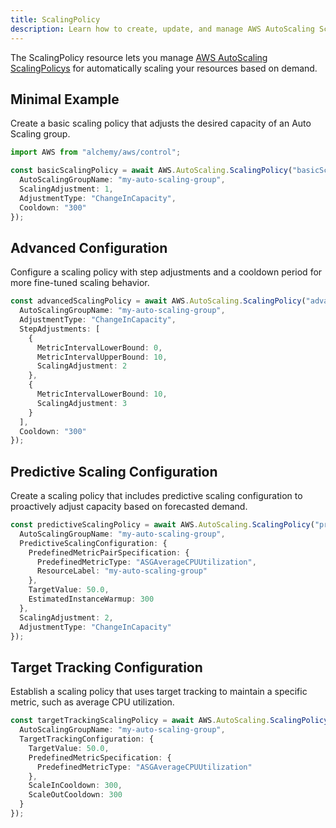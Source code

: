 ```yaml
---
title: ScalingPolicy
description: Learn how to create, update, and manage AWS AutoScaling ScalingPolicys using Alchemy Cloud Control.
---
```



The ScalingPolicy resource lets you manage [AWS AutoScaling ScalingPolicys](https://docs.aws.amazon.com/autoscaling/latest/userguide/) for automatically scaling your resources based on demand.

## Minimal Example

Create a basic scaling policy that adjusts the desired capacity of an Auto Scaling group.

```ts
import AWS from "alchemy/aws/control";

const basicScalingPolicy = await AWS.AutoScaling.ScalingPolicy("basicScalingPolicy", {
  AutoScalingGroupName: "my-auto-scaling-group",
  ScalingAdjustment: 1,
  AdjustmentType: "ChangeInCapacity",
  Cooldown: "300"
});
```

## Advanced Configuration

Configure a scaling policy with step adjustments and a cooldown period for more fine-tuned scaling behavior.

```ts
const advancedScalingPolicy = await AWS.AutoScaling.ScalingPolicy("advancedScalingPolicy", {
  AutoScalingGroupName: "my-auto-scaling-group",
  AdjustmentType: "ChangeInCapacity",
  StepAdjustments: [
    {
      MetricIntervalLowerBound: 0,
      MetricIntervalUpperBound: 10,
      ScalingAdjustment: 2
    },
    {
      MetricIntervalLowerBound: 10,
      ScalingAdjustment: 3
    }
  ],
  Cooldown: "300"
});
```

## Predictive Scaling Configuration

Create a scaling policy that includes predictive scaling configuration to proactively adjust capacity based on forecasted demand.

```ts
const predictiveScalingPolicy = await AWS.AutoScaling.ScalingPolicy("predictiveScalingPolicy", {
  AutoScalingGroupName: "my-auto-scaling-group",
  PredictiveScalingConfiguration: {
    PredefinedMetricPairSpecification: {
      PredefinedMetricType: "ASGAverageCPUUtilization",
      ResourceLabel: "my-auto-scaling-group"
    },
    TargetValue: 50.0,
    EstimatedInstanceWarmup: 300
  },
  ScalingAdjustment: 2,
  AdjustmentType: "ChangeInCapacity"
});
```

## Target Tracking Configuration

Establish a scaling policy that uses target tracking to maintain a specific metric, such as average CPU utilization.

```ts
const targetTrackingScalingPolicy = await AWS.AutoScaling.ScalingPolicy("targetTrackingScalingPolicy", {
  AutoScalingGroupName: "my-auto-scaling-group",
  TargetTrackingConfiguration: {
    TargetValue: 50.0,
    PredefinedMetricSpecification: {
      PredefinedMetricType: "ASGAverageCPUUtilization"
    },
    ScaleInCooldown: 300,
    ScaleOutCooldown: 300
  }
});
```
